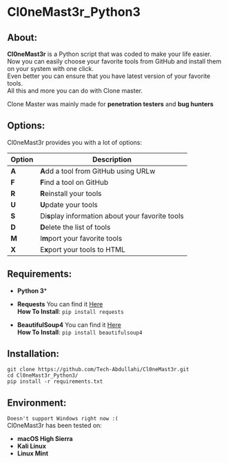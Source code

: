 # **Cl0neMast3r_Python3**

## About:
**Cl0neMast3r** is a Python script that was coded to make your life easier.
<br>Now you can easily choose your favorite tools from GitHub and install them on your system with one click.<br>
Even better you can ensure that you have latest version of your favorite tools.<br>
All this and more you can do with Clone master.

Clone Master was mainly made for **penetration testers** and **bug hunters** 
## Options:
Cl0neMast3r provides you with a lot of options:

Option | Description
------ | -----------
**A**  | **A**dd a tool from GitHub using URLw
**F**  | **F**ind a tool on GitHub
**R**  | **R**einstall your tools
**U**  | **U**pdate your tools
**S**  | Di**s**play information about your favorite tools
**D**  | **D**elete the list of tools
**M**  | I**m**port your favorite tools
**X**  | E**x**port your tools to HTML

## Requirements:
* **Python 3***

* **Requests** You can find it [Here](https://pypi.python.org/pypi/requests)<br>
**How To Install**: `pip install requests`

* **BeautifulSoup4** You can find it [Here](https://pypi.python.org/pypi/beautifulsoup4)<br>
**How To Install**: `pip install beautifulsoup4`


## Installation:
```
git clone https://github.com/Tech-Abdullahi/Cl0neMast3r.git
cd Cl0neMast3r_Python3/
pip install -r requirements.txt
```

## Environment:
`Doesn't support Windows right now :(`<br>
Cl0neMast3r has been tested on:
* **macOS High Sierra**
* **Kali Linux**
* **Linux Mint**


